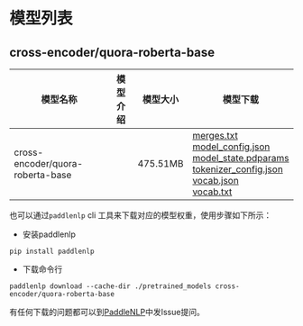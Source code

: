 #  模型列表

## cross-encoder/quora-roberta-base

| 模型名称 | 模型介绍 | 模型大小  | 模型下载 |
| --- | --- | --- | --- |
|cross-encoder/quora-roberta-base|  | 475.51MB | [merges.txt](https://bj.bcebos.com/paddlenlp/models/community/cross-encoder/quora-roberta-base/merges.txt)<br>[model_config.json](https://bj.bcebos.com/paddlenlp/models/community/cross-encoder/quora-roberta-base/model_config.json)<br>[model_state.pdparams](https://bj.bcebos.com/paddlenlp/models/community/cross-encoder/quora-roberta-base/model_state.pdparams)<br>[tokenizer_config.json](https://bj.bcebos.com/paddlenlp/models/community/cross-encoder/quora-roberta-base/tokenizer_config.json)<br>[vocab.json](https://bj.bcebos.com/paddlenlp/models/community/cross-encoder/quora-roberta-base/vocab.json)<br>[vocab.txt](https://bj.bcebos.com/paddlenlp/models/community/cross-encoder/quora-roberta-base/vocab.txt) |

也可以通过`paddlenlp` cli 工具来下载对应的模型权重，使用步骤如下所示：

* 安装paddlenlp

```shell
pip install paddlenlp
```

* 下载命令行

```shell
paddlenlp download --cache-dir ./pretrained_models cross-encoder/quora-roberta-base
```

有任何下载的问题都可以到[PaddleNLP](https://github.com/PaddlePaddle/PaddleNLP)中发Issue提问。